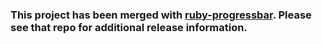 ### This project has been merged with [ruby-progressbar](https://github.com/jfelchner/ruby-progressbar). Please see that repo for additional release information.

